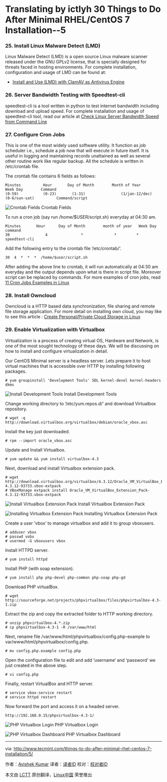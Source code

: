 Translating by ictlyh
30 Things to Do After Minimal RHEL/CentOS 7 Installation--5
================================================================================
### 25. Install Linux Malware Detect (LMD) ###

Linux Malware Detect (LMD) is a open source Linux malware scanner released under the GNU GPLv2 license, that is
specially designed for threats faced in hosting environments. For complete installation, configuration and usage of LMD can be found at:

- [Install and Use (LMD) with ClamAV as Antivirus Engine][1]

### 26. Server Bandwidth Testing with Speedtest-cli ###

speedtest-cli is a tool written in python to test internet bandwidth including download and upload speed. For complete installation and usage of speedtest-cli tool, read our article at [Check Linux Server Bandwidth Speed from Command Line][2]

### 27. Configure Cron Jobs ###

This is one of the most widely used software utility. It function as job scheduler i.e., schedule a job now that will execute in future itself. It is useful in logging and maintaining records unattained as well as several other routine work like regular backup. All the schedule is written in /etc/crontab file.

The crontab file contains 6 fields as follows:

    Minutes	         Hour		Day of Month		Month of Year		Week Day		Command
    (0-59)           (0-23)		  (1-31)                (1/jan-12/dec)       (0-6/sun-sat)          Command/script

![Crontab Fields](http://www.tecmint.com/wp-content/uploads/2015/04/Crontab-Fields.jpeg)
Crontab Fields

To run a cron job (say run /home/$USER/script.sh) everyday at 04:30 am.

    Minutes 	  Hour   	Day of Month        month of year 	Week Day         command
    30                4  		      *		         *		   *            speedtest-cli

Add the following entry to the crontab file ‘/etc/crontab/‘.

    30  4  *  *  *  /home/$user/script.sh

After adding the above line to crontab, it will run automatically at 04:30 am everyday and the output depends upon what is there in script file. Moreover script can be replaced by commands. For more examples of cron jobs, read [11 Cron Jobs Examples in Linux][3]

### 28. Install Owncloud ###

Owncloud is a HTTP based data synchronization, file sharing and remote file storage application. For more detail on installing own cloud, you may like to see this article : [Create Personal/Private Cloud Storage in Linux][4]

### 29. Enable Virtualization with Virtualbox ###

Virtualization is a process of creating virtual OS, Hardware and Network, is one of the most sought technology of these days. We will be discussing on how to install and configure virtualization in detail.

Our CentOS Minimal server is a headless server. Lets prepare it to host virtual machines that is accessible over HTTP by installing following packages.

    # yum groupinstall 'Development Tools' SDL kernel-devel kernel-headers dkms

![Install Development Tools](http://www.tecmint.com/wp-content/uploads/2015/04/Install-Development-Tool.jpeg)
Install Development Tools

Change working directory to ‘/etc/yum.repos.d/‘ and download Virtualbox repository.

    # wget -q http://download.virtualbox.org/virtualbox/debian/oracle_vbox.asc

Install the key just downloaded.

    # rpm --import oracle_vbox.asc

Update and Install Virtualbox.

    # yum update && yum install virtualbox-4.3

Next, download and install Virtualbox extension pack.

    # wget http://download.virtualbox.org/virtualbox/4.3.12/Oracle_VM_VirtualBox_Extension_Pack-4.3.12-93733.vbox-extpack
    # VBoxManage extpack install Oracle_VM_VirtualBox_Extension_Pack-4.3.12-93733.vbox-extpack

![Install Virtualbox Extension Pack](http://www.tecmint.com/wp-content/uploads/2015/04/Install-Virtualbox-Extension-Pack.jpeg)
Install Virtualbox Extension Pack

![Installing Virtualbox Extension Pack](http://www.tecmint.com/wp-content/uploads/2015/04/Installing-Virtualbox-Extension-Pack.jpeg)
Installing Virtualbox Extension Pack

Create a user ‘vbox‘ to manage virtualbox and add it to group vboxusers.

    # adduser vbox
    # passwd vobx
    # usermod -G vboxusers vbox

Install HTTPD server.

    # yum install httpd

Install PHP (with soap extension).

    # yum install php php-devel php-common php-soap php-gd

Download PHP virtualBox.

    # wget http://sourceforge.net/projects/phpvirtualbox/files/phpvirtualbox-4.3-1.zip

Extract the zip and copy the extracted folder to HTTP working directory.

    # unzip phpvirtualbox-4.*.zip
    # cp phpvirtualbox-4.3-1 -R /var/www/html

Next, rename file /var/www/html/phpvirtualbox/config.php-example to var/www/html/phpvirtualbox/config.php.

    # mv config.php.example config.php

Open the configuration file to edit and add ‘username‘ and ‘password‘ we just created in the above step.

    # vi config.php

Finally, restart VirtualBox and HTTP server.

    # service vbox-service restart
    # service httpd restart

Now forward the port and access it on a headed server.

    http://192.168.0.15/phpvirtualbox-4.3-1/

![PHP Virtualbox Login](http://www.tecmint.com/wp-content/uploads/2015/04/PHP-Virtualbox-Login.png)
PHP Virtualbox Login

![PHP Virtualbox Dashboard](http://www.tecmint.com/wp-content/uploads/2015/04/PHP-Virtualbox.png)
PHP Virtualbox Dashboard

--------------------------------------------------------------------------------

via: http://www.tecmint.com/things-to-do-after-minimal-rhel-centos-7-installation/5/

作者：[Avishek Kumar][a]
译者：[译者ID](https://github.com/译者ID)
校对：[校对者ID](https://github.com/校对者ID)

本文由 [LCTT](https://github.com/LCTT/TranslateProject) 原创翻译，[Linux中国](http://linux.cn/) 荣誉推出

[a]:http://www.tecmint.com/author/avishek/
[1]:http://www.tecmint.com/install-linux-malware-detect-lmd-in-rhel-centos-and-fedora/
[2]:http://www.tecmint.com/check-internet-speed-from-command-line-in-linux/
[3]:http://www.tecmint.com/11-cron-scheduling-task-examples-in-linux/
[4]:http://www.tecmint.com/install-owncloud-to-create-personal-storage-in-linux/